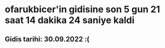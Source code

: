 # ofarukbicer'in gidisine son 5 gun 21 saat 14 dakika 24 saniye kaldi

## Gidis tarihi: 30.09.2022 :(